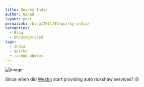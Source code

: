 ```yaml
---
title: Quirky India
author: Ninad
layout: post
permalink: /blog/2011/05/quirky-india/
categories:
  - Blog
  - Uncategorized
tags:
  - India
  - quirks
  - random photos
---
```

<img style="display:block;margin-right:auto;margin-left:auto;" alt="image" src="{{ site.baseurl }}/images/2011/05/wpid-1305434584252.jpg" />

Since when did [Westin][1] start providing auto rickshaw services? :open_mouth:

 [1]: http://starwoodhotels.com/westin/index.html
